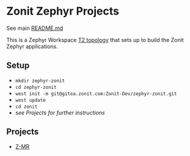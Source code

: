 # Zonit Zephyr Projects

See main [README.md](/README.md)

This is a Zephyr Workspace
[T2 topology](https://docs.zephyrproject.org/latest/develop/west/workspaces.html#t2-star-topology-application-is-the-manifest-repository)
that sets up to build the Zonit Zephyr applications.

## Setup

- `mkdir zephyr-zonit`
- `cd zephyr-zonit`
- `west init -m git@gitea.zonit.com:Zonit-Dev/zephyr-zonit.git`
- `west update`
- `cd zonit`
- _see Projects for further instructions_

## Projects

- [Z-MR](apps/z-mr/README.md)
